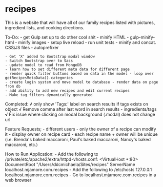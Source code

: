 # recipes
This is a website that will have all of our family recipes listed with pictures, ingredient lists, and cooking directions.


To-Do:
	- get Gulp set up to do other cool shit
		- minify HTML - gulp-minify-html
		- minify images
		- setup live reload
		- run unit tests
		- minify and concat. CSS/JS files
		- autoprefixer

	- Get 'X' added to Bootstrap modal window
	- Switch Bootstrap over to Sass
	- update model to read from MongoDB
	- learn how to set different meta data for different page
	- render quick filter buttons based on data in the model - loop over getRecipesMetaData().categories
	- create login system and move model to database - render data on page from db
	- add ability to add new recipes and edit current recipes
	- Make tag filters dynamically generated

Completed:
	√ only show 'Tags:' label on search results if tags exists on object
	√ Remove comma after last word in search results - ingredients/tags
	√ Fix issue where clicking on modal background (.modal) does not change url

Feature Requests;
	- different users
		- only the owner of a recipe can modify it
		- display owner on recipe card
		- each recipe name + owner will be unique (i.e. Brenda's baked maccaroni, Paul's baked maccaroni, Nancy's baked maccaroni, etc.)


How to Run Application:
	- Add the following to /private/etc/apache2/extra/httpd-vhosts.conf:
		<VirtualHost *:80>
		    DocumentRoot "/Users/ddcmichaela/Sites/recipes"
		    ServerName localhost.mjamore.com.recipes
		</VirtualHost>
	- Add the following to /etc/hosts
		127.0.0.1      localhost.mjamore.com.recipes
	- Go to localhost.mjamore.com.recipes in a web browser